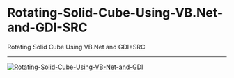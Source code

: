 # Rotating-Solid-Cube-Using-VB.Net-and-GDI-SRC
Rotating Solid Cube Using VB.Net and GDI+SRC

** **

<a href="https://ibb.co/3hPPq6V"><img src="https://i.ibb.co/3hPPq6V/Rotating-Solid-Cube-Using-VB-Net-and-GDI.gif" alt="Rotating-Solid-Cube-Using-VB-Net-and-GDI" border="0"></a>
